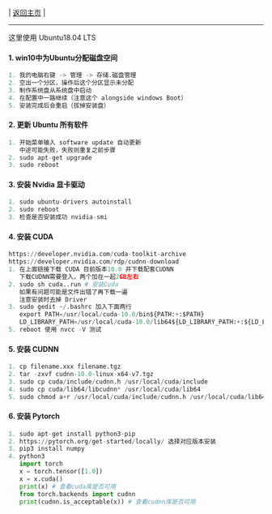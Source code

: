 | [返回主页](index.html) |

---

这里使用 Ubuntu18.04 LTS

#### 1. win10中为Ubuntu分配磁盘空间
```python
1. 我的电脑右键 -> 管理 -> 存储.磁盘管理
2. 空出一个分区，操作后这个分区显示未分配
3. 制作系统盘从系统盘中启动
4. 在配置中一路继续（注意这个 alongside windows Boot）
5. 安装完成后会重启（拔掉安装盘）
```

#### 2. 更新 Ubuntu 所有软件
```python
1. 开始菜单输入 software update 自动更新
   中途可能失败，失败则重复之前步骤
2. sudo apt-get upgrade
3. sudo reboot
```

#### 3. 安装 Nvidia 显卡驱动
```python
1. sudo ubuntu-drivers autoinstall
2. sudo reboot
3. 检查是否安装成功 nvidia-smi
```

#### 4. 安装 CUDA
```python
https://developer.nvidia.com/cuda-toolkit-archive
https://developer.nvidia.com/rdp/cudnn-download
1. 在上面链接下载 CUDA 目前版本10.0 并下载配套CUDNN
   下载CUDNN需要登入，两个加在一起2GB左右
2. sudo sh cuda..run # 安装Cuda
   如果有问题可能是文件出错了再下载一遍
   注意安装时去掉 Driver
3. sudo gedit ~/.bashrc 加入下面两行
   export PATH=/usr/local/cuda-10.0/bin${PATH:+:$PATH}
   LD_LIBRARY_PATH=/usr/local/cuda-10.0/lib64${LD_LIBRARY_PATH:+:${LD_LIBRARY_PATH}}
5. reboot 使用 nvcc -V 测试
```

#### 5. 安装 CUDNN
```python
1. cp filename.xxx filename.tgz
2. tar -zxvf cudnn-10.0-linux-x64-v7.tgz
3. sudo cp cuda/include/cudnn.h /usr/local/cuda/include
4. sudo cp cuda/lib64/libcudnn* /usr/local/cuda/lib64
5. sudo chmod a+r /usr/local/cuda/include/cudnn.h /usr/local/cuda/lib64/libcudnn*
```

#### 6. 安装 Pytorch
```python
1. sudo apt-get install python3-pip
2. https://pytorch.org/get-started/locally/ 选择对应版本安装
3. pip3 install numpy
4. python3
   import torch
   x = torch.tensor([1.0])
   x = x.cuda()
   print(x) # 查看cuda库是否可用
   from torch.backends import cudnn
   print(cudnn.is_acceptable(x)) # 查看cudnn库是否可用
```



